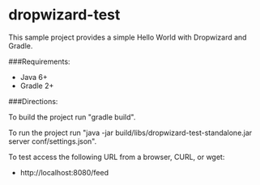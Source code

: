 dropwizard-test
===============

This sample project provides a simple Hello World with Dropwizard and Gradle.

###Requirements:

* Java 6+
* Gradle 2+

###Directions:

To build the project run "gradle build".

To run the project run "java -jar build/libs/dropwizard-test-standalone.jar server conf/settings.json".

To test access the following URL from a browser, CURL, or wget:

* http://localhost:8080/feed
